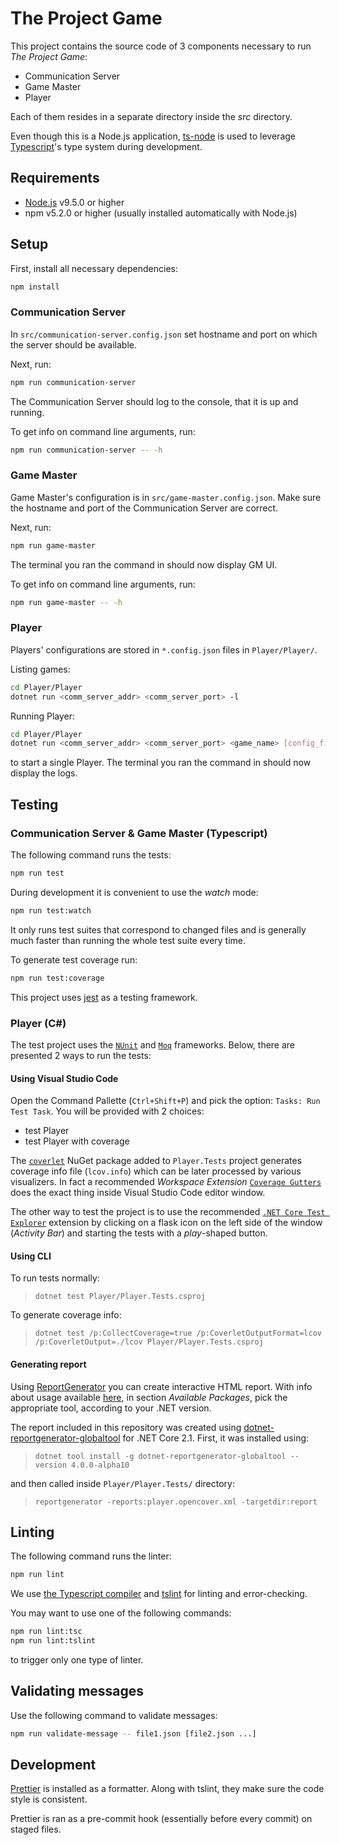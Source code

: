 # The Project Game

This project contains the source code of 3 components necessary to run _The Project Game_:

* Communication Server
* Game Master
* Player

Each of them resides in a separate directory inside the _src_ directory.

Even though this is a Node.js application, [ts-node](https://github.com/TypeStrong/ts-node)
is used to leverage [Typescript](https://www.typescriptlang.org/)'s type system during development.

## Requirements

* [Node.js](https://nodejs.org/en/download/) v9.5.0 or higher
* npm v5.2.0 or higher (usually installed automatically with Node.js)

## Setup

First, install all necessary dependencies:

```bash
npm install
```

### Communication Server

In `src/communication-server.config.json` set hostname and port on which the server
should be available.

Next, run:

```bash
npm run communication-server
```

The Communication Server should log to the console, that it is up and running.

To get info on command line arguments, run:

```bash
npm run communication-server -- -h
```

### Game Master

Game Master's configuration is in `src/game-master.config.json`. Make sure the hostname
and port of the Communication Server are correct.

Next, run:

```bash
npm run game-master
```

The terminal you ran the command in should now display GM UI.

To get info on command line arguments, run:

```bash
npm run game-master -- -h
```

### Player

Players' configurations are stored in `*.config.json` files in `Player/Player/`.

Listing games:

```bash
cd Player/Player
dotnet run <comm_server_addr> <comm_server_port> -l
```

Running Player:

```bash
cd Player/Player
dotnet run <comm_server_addr> <comm_server_port> <game_name> [config_file]
```

to start a single Player. The terminal you ran the command in should now display the logs.

## Testing

### Communication Server & Game Master (Typescript)

The following command runs the tests:

```bash
npm run test
```

During development it is convenient to use the _watch_ mode:

```bash
npm run test:watch
```

It only runs test suites that correspond to changed files and is generally much faster
than running the whole test suite every time.

To generate test coverage run:

```bash
npm run test:coverage
```

This project uses [jest](https://facebook.github.io/jest/) as a testing framework.

### Player (C#)

The test project uses the [`NUnit`](http://nunit.org/) and [`Moq`](https://github.com/moq/moq4) frameworks.
Below, there are presented 2 ways to run the tests:

#### Using Visual Studio Code

Open the Command Pallette (`Ctrl+Shift+P`) and pick the option: `Tasks: Run Test Task`.
You will be provided with 2 choices:

* test Player
* test Player with coverage

The [`coverlet`](https://github.com/tonerdo/coverlet) NuGet package added to `Player.Tests` project
generates coverage info file (`lcov.info`) which can be later processed by various visualizers.
In fact a recommended _Workspace Extension_ [`Coverage Gutters`](https://github.com/ryanluker/vscode-coverage-gutters)
does the exact thing inside Visual Studio Code editor window.

The other way to test the project is to use the recommended
[`.NET Core Test Explorer`](https://github.com/formulahendry/vscode-dotnet-test-explorer) extension by clicking
on a flask icon on the left side of the window (_Activity Bar_) and starting the tests with a _play_-shaped button.

#### Using CLI

To run tests normally:

> `dotnet test Player/Player.Tests.csproj`

To generate coverage info:

> `dotnet test /p:CollectCoverage=true /p:CoverletOutputFormat=lcov /p:CoverletOutput=./lcov Player/Player.Tests.csproj`

#### Generating report

Using [ReportGenerator](https://danielpalme.github.io/ReportGenerator/) you can create interactive HTML report.
With info about usage available [here](https://github.com/danielpalme/ReportGenerator/blob/b1538b25a48a771ded4f3461259d5a562f8029a1/README.md),
in section _Available Packages_, pick the appropriate tool, according to your .NET version.

The report included in this repository was created using [dotnet-reportgenerator-globaltool](https://www.nuget.org/packages/dotnet-reportgenerator-globaltool)
for .NET Core 2.1. First, it was installed using:

> `dotnet tool install -g dotnet-reportgenerator-globaltool --version 4.0.0-alpha10`

and then called inside `Player/Player.Tests/` directory:

> `reportgenerator -reports:player.opencover.xml -targetdir:report`

## Linting

The following command runs the linter:

```bash
npm run lint
```

We use [the Typescript compiler](https://www.typescriptlang.org/docs/handbook/compiler-options.html)
and [tslint](https://palantir.github.io/tslint/) for linting and error-checking.

You may want to use one of the following commands:

```bash
npm run lint:tsc
npm run lint:tslint
```

to trigger only one type of linter.

## Validating messages

Use the following command to validate messages:

```bash
npm run validate-message -- file1.json [file2.json ...]
```

## Development

[Prettier](https://github.com/prettier/prettier) is installed as a formatter. Along with tslint,
they make sure the code style is consistent.

Prettier is ran as a pre-commit hook (essentially before every commit) on staged files.

